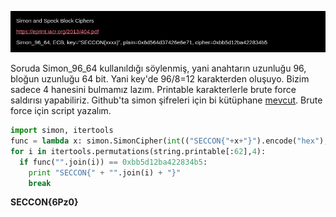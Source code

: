 ![](sss/5.png)

Soruda Simon_96_64 kullanıldığı söylenmiş, yani anahtarın uzunluğu 96, bloğun uzunluğu 64 bit. Yani key'de 96/8=12 karakterden oluşuyo. Bizim sadece 4 hanesini bulmamız lazım. Printable karakterlerle brute force saldırısı yapabiliriz. Github'ta simon şifreleri için bi kütüphane [mevcut](https://github.com/inmcm/Simon_Speck_Ciphers/tree/master/Python). Brute force için script yazalım.

```python
import simon, itertools
func = lambda x: simon.SimonCipher(int(("SECCON{"+x+"}").encode("hex"),16),mode="ECB",key_size=96,block_size=64).encrypt(0x6d564d37426e6e71)
for i in itertools.permutations(string.printable[:62],4):
  if func("".join(i)) == 0xbb5d12ba422834b5:
    print "SECCON{" + "".join(i) + "}"
    break
```
**SECCON{6Pz0}**
